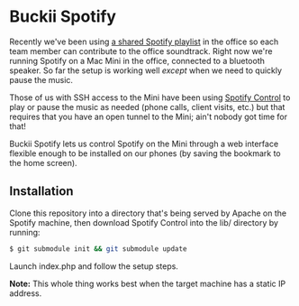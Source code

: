 # Buckii Spotify

Recently we've been using [a shared Spotify playlist](spotify:user:1262854537:playlist:6z7cRWdFJUHrmSlijrrh2V) in the office so each team member can contribute to the office soundtrack. Right now we're running Spotify on a Mac Mini in the office, connected to a bluetooth speaker. So far the setup is working well *except* when we need to quickly pause the music.

Those of us with SSH access to the Mini have been using [Spotify Control](https://github.com/dronir/SpotifyControl) to play or pause the music as needed (phone calls, client visits, etc.) but that requires that you have an open tunnel to the Mini; ain't nobody got time for that!

Buckii Spotify lets us control Spotify on the Mini through a web interface flexible enough to be installed on our phones (by saving the bookmark to the home screen).

## Installation

Clone this repository into a directory that's being served by Apache on the Spotify machine, then download Spotify Control into the lib/ directory by running:

```bash
$ git submodule init && git submodule update
```

Launch index.php and follow the setup steps.

**Note:** This whole thing works best when the target machine has a static IP address.